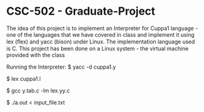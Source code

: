 # CSC-502 - Graduate-Project

The idea of this project is to implement an Interpreter for Cuppa1 language - one of the languages that we have covered in class and implement it using lex (ﬂex) and yacc (bison) under Linux. The implementation language used is C. This project has been done on a Linux system - the virtual machine provided with the class 

Running the Interpreter:
$ yacc -d cuppa1.y

$ lex cuppa1.l

$ gcc y.tab.c -lm lex.yy.c

$ ./a.out < input_file.txt
